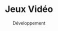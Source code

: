 ---
layout: service
title: "Jeux Vidéo"
subtitle: "Développement"
lang: fr
ref: Game Development
img: game.png
description: À l'aide d'outils et de technologies de pointe, tels que <a href="https://unity3d.com">Unit3D</a>, <a href="https://www.adobe.com/products/animate.html">Adobe Animate</a> et <a href="https://ephtracy.github.io">Magicavoxel</a>, nous concevons, développons et commercialisons nos propres jeux. Nous couvrons différents genres de jeux, notamment les jeux d'arcade, de stratégie et de cartes à collectionner. Nous nous concentrons principalement sur les jeux mobiles, y compris les deux grandes plates-formes Android et iOS. Par conséquent, les jeux sont publiés et distribués via Google Play et les magasins d'applications. <b>Nous prévoyons publier notre premier jeu au cours du deuxième semestre de 2019.</b>
---